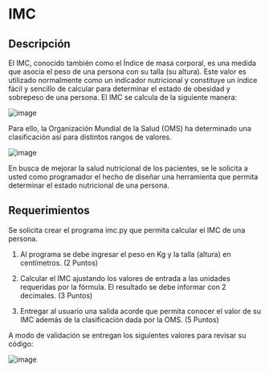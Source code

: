 # IMC
## Descripción
El IMC, conocido también como el Índice de masa corporal, es una medida que asocia el
peso de una persona con su talla (su altura). Este valor es utilizado normalmente como un
indicador nutricional y constituye un índice fácil y sencillo de calcular para determinar el
estado de obesidad y sobrepeso de una persona. El IMC se calcula de la siguiente manera:

![image](https://user-images.githubusercontent.com/36016296/164758075-16f04a02-f22c-4ad3-8e4d-184f8d806ac3.png)


Para ello, la Organización Mundial de la Salud (OMS) ha determinado una clasificación así
para distintos rangos de valores.

![image](https://user-images.githubusercontent.com/36016296/164758173-74638333-9930-4610-98e3-a9dfcc1acdcb.png)


En busca de mejorar la salud nutricional de los pacientes, se le solicita a usted como
programador el hecho de diseñar una herramienta que permita determinar el estado
nutricional de una persona.

## Requerimientos
Se solicita crear el programa imc.py que permita calcular el IMC de una persona.

1. Al programa se debe ingresar el peso en Kg y la talla (altura) en centímetros.
(2 Puntos)

2. Calcular el IMC ajustando los valores de entrada a las unidades requeridas por la
fórmula. El resultado se debe informar con 2 decimales.
(3 Puntos)

3. Entregar al usuario una salida acorde que permita conocer el valor de su IMC
además de la clasificación dada por la OMS.
(5 Puntos)

A modo de validación se entregan los siguientes valores para revisar su código:

![image](https://user-images.githubusercontent.com/36016296/164758302-a2043dd5-08cd-48c9-991d-a02c44505639.png)
